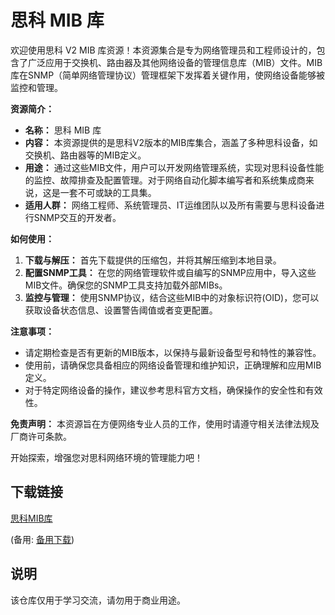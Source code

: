 # 思科 MIB 库

欢迎使用思科 V2 MIB 库资源！本资源集合是专为网络管理员和工程师设计的，包含了广泛应用于交换机、路由器及其他网络设备的管理信息库（MIB）文件。MIB库在SNMP（简单网络管理协议）管理框架下发挥着关键作用，使网络设备能够被监控和管理。

**资源简介：**
- **名称：** 思科 MIB 库
- **内容：** 本资源提供的是思科V2版本的MIB库集合，涵盖了多种思科设备，如交换机、路由器等的MIB定义。
- **用途：** 通过这些MIB文件，用户可以开发网络管理系统，实现对思科设备性能的监控、故障排查及配置管理。对于网络自动化脚本编写者和系统集成商来说，这是一套不可或缺的工具集。
- **适用人群：** 网络工程师、系统管理员、IT运维团队以及所有需要与思科设备进行SNMP交互的开发者。

**如何使用：**

1. **下载与解压：** 首先下载提供的压缩包，并将其解压缩到本地目录。
2. **配置SNMP工具：** 在您的网络管理软件或自编写的SNMP应用中，导入这些MIB文件。确保您的SNMP工具支持加载外部MIBs。
3. **监控与管理：** 使用SNMP协议，结合这些MIB中的对象标识符(OID)，您可以获取设备状态信息、设置警告阈值或者变更配置。

**注意事项：**
- 请定期检查是否有更新的MIB版本，以保持与最新设备型号和特性的兼容性。
- 使用前，请确保您具备相应的网络设备管理和维护知识，正确理解和应用MIB定义。
- 对于特定网络设备的操作，建议参考思科官方文档，确保操作的安全性和有效性。

**免责声明：**
本资源旨在方便网络专业人员的工作，使用时请遵守相关法律法规及厂商许可条款。

开始探索，增强您对思科网络环境的管理能力吧！

## 下载链接
[思科MIB库](https://pan.quark.cn/s/fa805db0d2e2) 

(备用: [备用下载](https://pan.baidu.com/s/1kqy1ZtSFltSCj1gUvPDY0A?pwd=1234))

## 说明

该仓库仅用于学习交流，请勿用于商业用途。
